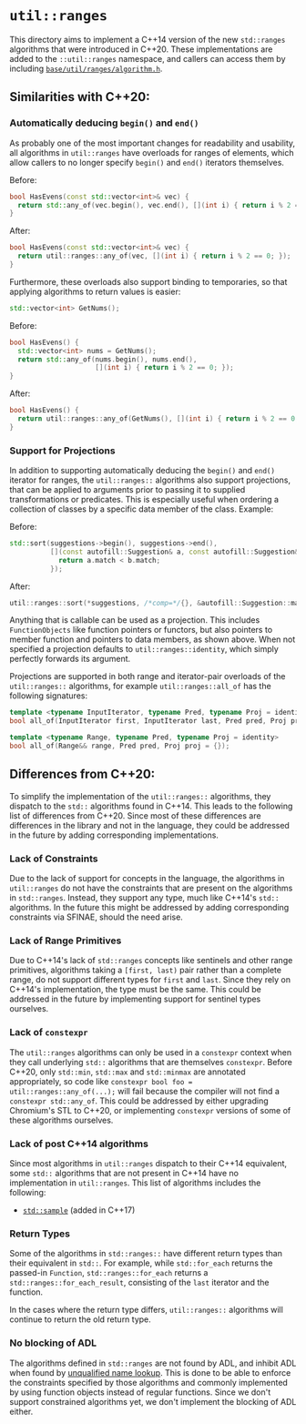 # `util::ranges`

This directory aims to implement a C++14 version of the new `std::ranges`
algorithms that were introduced in C++20. These implementations are added to the
`::util::ranges` namespace, and callers can access them by including
[`base/util/ranges/algorithm.h`](https://source.chromium.org/chromium/chromium/src/+/master:base/util/ranges/algorithm.h).

## Similarities with C++20:

### Automatically deducing `begin()` and `end()`
As probably one of the most important changes for readability and usability, all
algorithms in `util::ranges` have overloads for ranges of elements, which allow
callers to no longer specify `begin()` and `end()` iterators themselves.

Before:
```c++
bool HasEvens(const std::vector<int>& vec) {
  return std::any_of(vec.begin(), vec.end(), [](int i) { return i % 2 == 0; });
}
```

After:
```c++
bool HasEvens(const std::vector<int>& vec) {
  return util::ranges::any_of(vec, [](int i) { return i % 2 == 0; });
}
```

Furthermore, these overloads also support binding to temporaries, so that
applying algorithms to return values is easier:

```c++
std::vector<int> GetNums();
```

Before:

```c++
bool HasEvens() {
  std::vector<int> nums = GetNums();
  return std::any_of(nums.begin(), nums.end(),
                     [](int i) { return i % 2 == 0; });
}
```

After:
```c++
bool HasEvens() {
  return util::ranges::any_of(GetNums(), [](int i) { return i % 2 == 0; });
}
```

### Support for Projections
In addition to supporting automatically deducing the `begin()` and `end()`
iterator for ranges, the `util::ranges::` algorithms also support projections,
that can be applied to arguments prior to passing it to supplied transformations
or predicates. This is especially useful when ordering a collection of classes
by a specific data member of the class. Example:

Before:
```cpp
std::sort(suggestions->begin(), suggestions->end(),
          [](const autofill::Suggestion& a, const autofill::Suggestion& b) {
            return a.match < b.match;
          });
```

After:
```cpp
util::ranges::sort(*suggestions, /*comp=*/{}, &autofill::Suggestion::match);
```

Anything that is callable can be used as a projection. This includes
`FunctionObjects` like function pointers or functors, but also pointers to
member function and pointers to data members, as shown above. When not specified
a projection defaults to `util::ranges::identity`, which simply perfectly
forwards its argument.

Projections are supported in both range and iterator-pair overloads of the
`util::ranges::` algorithms, for example `util::ranges::all_of` has the
following signatures:

```cpp
template <typename InputIterator, typename Pred, typename Proj = identity>
bool all_of(InputIterator first, InputIterator last, Pred pred, Proj proj = {});

template <typename Range, typename Pred, typename Proj = identity>
bool all_of(Range&& range, Pred pred, Proj proj = {});
```

## Differences from C++20:
To simplify the implementation of the `util::ranges::` algorithms, they dispatch
to the `std::` algorithms found in C++14. This leads to the following list of
differences from C++20. Since most of these differences are differences in the
library and not in the language, they could be addressed in the future by adding
corresponding implementations.

### Lack of Constraints
Due to the lack of support for concepts in the language, the algorithms in
`util::ranges` do not have the constraints that are present on the algorithms in
`std::ranges`. Instead, they support any type, much like C++14's `std::`
algorithms. In the future this might be addressed by adding corresponding
constraints via SFINAE, should the need arise.

### Lack of Range Primitives
Due to C++14's lack of `std::ranges` concepts like sentinels and other range
primitives, algorithms taking a `[first, last)` pair rather than a complete
range, do not support different types for `first` and `last`. Since they rely on
C++14's implementation, the type must be the same. This could be addressed in
the future by implementing support for sentinel types ourselves.

### Lack of `constexpr`
The `util::ranges` algorithms can only be used in a `constexpr` context when
they call underlying `std::` algorithms that are themselves `constexpr`.  Before
C++20, only `std::min`, `std::max` and `std::minmax` are annotated
appropriately, so code like `constexpr bool foo = util::ranges::any_of(...);`
will fail because the compiler will not find a `constexpr std::any_of`.  This
could be addressed by either upgrading Chromium's STL to C++20, or implementing
`constexpr` versions of some of these algorithms ourselves.

### Lack of post C++14 algorithms
Since most algorithms in `util::ranges` dispatch to their C++14 equivalent, some
`std::` algorithms that are not present in C++14 have no implementation in
`util::ranges`. This list of algorithms includes the following:

- [`std::sample`](https://en.cppreference.com/w/cpp/algorithm/sample) (added in C++17)

### Return Types
Some of the algorithms in `std::ranges::` have different return types than their
equivalent in `std::`. For example, while `std::for_each` returns the passed-in
`Function`, `std::ranges::for_each` returns a `std::ranges::for_each_result`,
consisting of the `last` iterator and the function.

In the cases where the return type differs, `util::ranges::` algorithms will
continue to return the old return type.

### No blocking of ADL
The algorithms defined in `std::ranges` are not found by ADL, and inhibit ADL
when found by [unqualified name lookup][1]. This is done to be able to enforce
the constraints specified by those algorithms and commonly implemented by using
function objects instead of regular functions. Since we don't support
constrained algorithms yet, we don't implement the blocking of ADL either.

[1]: https://wg21.link/algorithms.requirements#2
